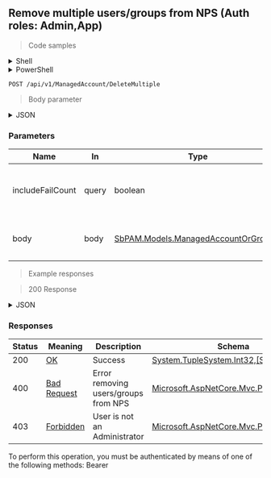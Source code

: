 
## Remove multiple users/groups from NPS (Auth roles: Admin,App)

<a id="opIdDeleteMultipleAsync"></a>

> Code samples

<details><summary>Shell</summary>


```shell
# You can also use wget
curl -X POST /api/v1/ManagedAccount/DeleteMultiple \
  -H 'Content-Type: application/json' \
  -H 'Accept: application/json' \
  -H 'Authorization: Bearer TOKEN'

```


</details>

<details><summary>PowerShell</summary>


```powershell
# PowerShell example
$JsonBody = @"
[
  {
    "entityType": "ManagedAccount",
    "id": "497f6eca-6276-4993-bfeb-53cbbbba6f08"
  }
]
"@

$NPSUrl = "https://localhost:6500"

$Login = @{
    Login = "User"
    Password = "Password"
}
# Cookie container for multi-factor authentication
$WebSession = New-Object Microsoft.PowerShell.Commands.WebRequestSession
$Token = Invoke-RestMethod -Uri "$($NPSUrl)/signinBody" -Method POST -Body (ConvertTo-Json $Login) -WebSession $WebSession -ContentType "application/json"
$Token = Invoke-RestMethod -Uri "$($NPSUrl)/signin2fa" -Method Post -Body $MfaCode -Headers @{Authorization = "Bearer $Token"} -WebSession $WebSession -ContentType "application/json"

$Headers = @{
    Authorization = "Bearer $Token"
}
Invoke-RestMethod -Method POST -Uri "$($NPSUrl)/api/v1/ManagedAccount/DeleteMultiple" -Body $JsonBody -Headers $Headers -ContentType "application/json"
```


</details>

`POST /api/v1/ManagedAccount/DeleteMultiple`

> Body parameter

<details><summary>JSON</summary>


```json
[
  {
    "entityType": "ManagedAccount",
    "id": "497f6eca-6276-4993-bfeb-53cbbbba6f08"
  }
]
```


</details>

<h3 id="remove-multiple-users/groups-from-nps-(auth-roles:-admin,app)-parameters">Parameters</h3>

|Name|In|Type|Required|Description|
|---|---|---|---|---|
|includeFailCount|query|boolean|false|Include or exclude the number of failed users/groups|
|body|body|[SbPAM.Models.ManagedAccountOrGroupId](../Models/sbpam.models.managedaccountorgroupid.md)|false|List of users/groups to add to NPS|

> Example responses

> 200 Response

<details><summary>JSON</summary>


```json
{
  "item1": 0,
  "item2": 0
}
```


</details>

<h3 id="remove-multiple-users/groups-from-nps-(auth-roles:-admin,app)-responses">Responses</h3>

|Status|Meaning|Description|Schema|
|---|---|---|---|
|200|[OK](https://tools.ietf.org/html/rfc7231#section-6.3.1)|Success|[System.TupleSystem.Int32,[System.Int32]](../Models/system.tuplesystem.int32,_system.int32.md)|
|400|[Bad Request](https://tools.ietf.org/html/rfc7231#section-6.5.1)|Error removing users/groups from NPS|[Microsoft.AspNetCore.Mvc.ProblemDetails](../Models/microsoft.aspnetcore.mvc.problemdetails.md)|
|403|[Forbidden](https://tools.ietf.org/html/rfc7231#section-6.5.3)|User is not an Administrator|[Microsoft.AspNetCore.Mvc.ProblemDetails](../Models/microsoft.aspnetcore.mvc.problemdetails.md)|

<aside class="warning">
To perform this operation, you must be authenticated by means of one of the following methods:
Bearer
</aside>


